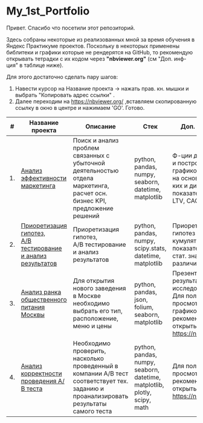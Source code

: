 # My_1st_Portfolio

Привет. Спасибо что посетили этот репозиторий.

Здесь собраны некоторые из реализованных мной за время обучения в Яндекс Практикуме проектов. Поскольку в некоторых применены библитеки и графики которые не рендерятся на GitHub, то рекомендую открывать тетрадки с их кодом через **"nbviewer.org"**  (см "Доп. инф-ция" в таблице ниже).

Для этого достаточно сделать пару шагов: 
1. Навести курсор на Название проекта -> нажать прав. кн. мышки и выбрать "Копировать адрес ссылки" .
2. Далее переходим на https://nbviewer.org/ ,вставляем скопированную ссылку в окно в центре и нажимаем 'GO'. Готово.  


| #    | Название проекта         | Описание                                                           | Стек         | Доп. инф-ция      |
| ---- | ---------------------------- | ------------------------------------------------------------------ | ------------ |------------------ |
| 1.   | [Анализ эффективности маркетинга](https://github.com/Ivan-Solodnev/My_1st_Portfolio/blob/359cee0623db3fb906a9c14779d42c1348f259c6/ya.marketing_efficiency.ipynb) | Поиск и анализ проблем связанных с убыточной деятельностью отдела маркетинга,<br/> расчет осн. бизнес KPI, предложение решений | python, pandas, numpy, seaborn, datetime, matplotlib | Ф-ции для расчета и построения графиков<br/> на основе статич-ких и динам-их показателей CR, RR, LTV, CAC, ROI  |
| 2.   | [Приоретизация гипотез,<br/> А/В тестирование и анализ результатов](https://github.com/Ivan-Solodnev/My_1st_Portfolio/blob/f4d24e3ebb7177b85696121646dafe29b891b725/Hypothesis%20prioritization%20and%20AB%20testing.ipynb) | Приоретизация гипотез, <br/>А/В тестирование и анализ результатов  | python, pandas, numpy, scipy.stats, datetime, matplotlib | Приоретизация гипотез ICE и RICE, кумулятивные показатели,<br/> стат. значимость различий
| 3.   | [Анализ ранка общественного питания Москвы](https://github.com/Ivan-Solodnev/My_1st_Portfolio/blob/bedc84bf808d226c45bdfa4a045017a93b7b6364/9.%20Catering_market.ipynb) | Для открытия нового заведения в Москве необходимо выбрать его тип, расположение, меню и цены | python, pandas, json, folium, seaborn, matplotlib | Презентация по результатам исследодвания [Тут](https://drive.google.com/file/d/1bDwLJP4_y7EEMhtnGnlA6KkHz3vXKJF3/view?usp=sharing) <br/>Для полного просмотра графиков рекомендую открыть через<br/> https://nbviewer.org/
| 4.   | [Анализ корректности проведения А/В теста](https://github.com/Ivan-Solodnev/My_1st_Portfolio/blob/f4d24e3ebb7177b85696121646dafe29b891b725/Evaluation%20of%20A_B%20test%20results.ipynb) | Необходимо проверить, насколько проведенный в компании А/В тест соответствует тех. заданию и проанализировать результаты самого теста | python, pandas, numpy, seaborn, datetime, matplotlib, plotly, scipy, math | <br/>Для полного просмотра рекомендую открыть через https://nbviewer.org/

